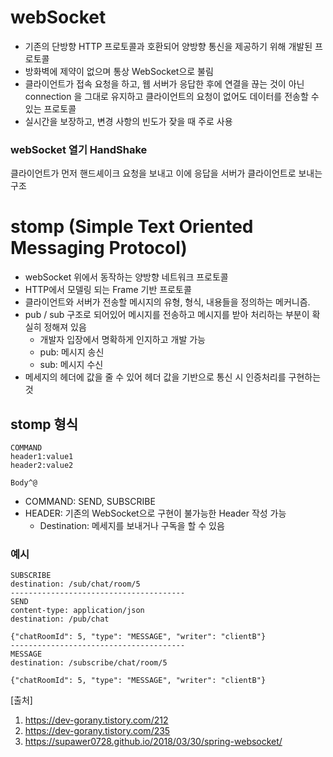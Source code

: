 # webSocket
* 기존의 단방향 HTTP 프로토콜과 호환되어 양방향 통신을 제공하기 위해 개발된 프로토콜
* 방화벽에 제약이 없으며 통상 WebSocket으로 불림
* 클라이언트가 접속 요청을 하고, 웹 서버가 응답한 후에 연결을 끊는 것이 아닌 connection 을 그대로 유지하고 클라이언트의 요청이 없어도 데이터를 전송할 수 있는 프로토콜
* 실시간을 보장하고, 변경 사항의 빈도가 잦을 때 주로 사용

### webSocket 열기 HandShake
클라이언트가 먼저 핸드셰이크 요청을 보내고 이에 응답을 서버가 클라이언트로 보내는 구조

# stomp (Simple Text Oriented Messaging Protocol)
* webSocket 위에서 동작하는 양방향 네트워크 프로토콜
* HTTP에서 모델링 되는 Frame 기반 프로토콜
* 클라이언트와 서버가 전송할 메시지의 유형, 형식, 내용들을 정의하는 메커니즘.
* pub / sub 구조로 되어있어 메시지를 전송하고 메시지를 받아 처리하는 부분이 확실히 정해져 있음
  * 개발자 입장에서 명확하게 인지하고 개발 가능
  * pub: 메시지 송신
  * sub: 메시지 수신
* 메세지의 헤더에 값을 줄 수 있어 헤더 값을 기반으로 통신 시 인증처리를 구현하는 것

## stomp 형식
```text
COMMAND
header1:value1
header2:value2

Body^@
```
* COMMAND: SEND, SUBSCRIBE
* HEADER: 기존의 WebSocket으로 구현이 불가능한 Header 작성 가능
  * Destination: 메세지를 보내거나 구독을 할 수 있음

### 예시
```text
SUBSCRIBE
destination: /sub/chat/room/5
---------------------------------------
SEND
content-type: application/json
destination: /pub/chat

{"chatRoomId": 5, "type": "MESSAGE", "writer": "clientB"}
---------------------------------------
MESSAGE
destination: /subscribe/chat/room/5

{"chatRoomId": 5, "type": "MESSAGE", "writer": "clientB"}
```

[출처]
1. https://dev-gorany.tistory.com/212
2. https://dev-gorany.tistory.com/235
3. https://supawer0728.github.io/2018/03/30/spring-websocket/